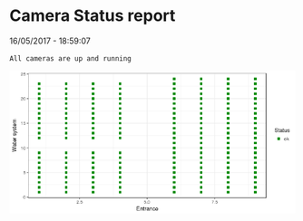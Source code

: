 Camera Status report
================
16/05/2017 - 18:59:07

    All cameras are up and running

![](camreport_files/figure-markdown_github/unnamed-chunk-2-1.png)
